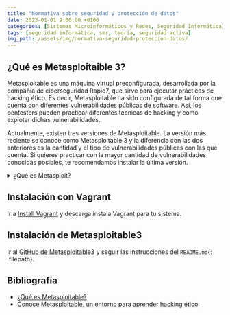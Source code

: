```yaml
---
title: "Normativa sobre seguridad y protección de datos"
date: 2023-01-01 9:00:00 +0100
categories: [Sistemas Microinformáticos y Redes, Seguridad Informática]
tags: [seguridad informática, smr, teoría, seguridad activa]
img_path: /assets/img/normativa-seguridad-proteccion-datos/
---
```


## ¿Qué es Metasploitaible 3?

Metasploitable es una máquina virtual preconfigurada, desarrollada por la compañía de ciberseguridad Rapid7, que sirve para ejecutar prácticas de hacking ético. Es decir, Metasploitable ha sido configurada de tal forma que cuenta con diferentes vulnerabilidades públicas de software. Así, los pentesters pueden practicar diferentes técnicas de hacking y cómo explotar dichas vulnerabilidades.

Actualmente, existen tres versiones de Metasploitable. La versión más reciente se conoce como Metasploitable 3 y la diferencia con las dos anteriores es la cantidad y el tipo de vulnerabilidades públicas con las que cuenta. Si quieres practicar con la mayor cantidad de vulnerabilidades conocidas posibles, te recomendamos instalar la última versión.

<details class="card mb-2">
  <summary class="card-header question">¿Qué es Metasploit?</summary>
  <div class="card-body" markdown="1">

Metasploit es un framework con versiones de código abierto y de pago, que reúne un gran conjunto de herramientas para ejecutar diferentes procesos de explotación de vulnerabilidades. La versión gratuita de Metasploit funciona con vulnerabilidades públicas, es decir, que ya han sido reportadas en el pasado. Por eso, funciona a la perfección con Metasploitable, que incluye la mayor cantidad de estos fallos posibles.

<!-- Comentario para que no se descuajeringue la cosa -->
  </div>
</details>

## Instalación con Vagrant

Ir a [Install Vagrant](https://developer.hashicorp.com/vagrant/downloads) y descarga instala Vagrant para tu sistema.

## Instalación de Metasploitable3

Ir al [GitHub de Metasploitable3](https://github.com/rapid7/metasploitable3) y seguir las instrucciones del `README.md`{: .filepath}.

## Bibliografía

- [¿Qué es Metasploitable?](https://keepcoding.io/blog/que-es-metasploitable/)
- [Conoce Metasploitable, un entorno para aprender hacking ético](https://www.redeszone.net/tutoriales/seguridad/metasploitable-hacking-etico/)
